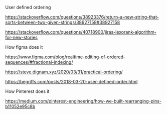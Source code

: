User defined ordering

https://stackoverflow.com/questions/38923376/return-a-new-string-that-sorts-between-two-given-strings/38927158#38927158

https://stackoverflow.com/questions/40718900/jiras-lexorank-algorithm-for-new-stories

How figma does it

https://www.figma.com/blog/realtime-editing-of-ordered-sequences/#fractional-indexing/

https://steve.dignam.xyz/2020/03/31/practical-ordering/

https://begriffs.com/posts/2018-03-20-user-defined-order.html

How Pinterest does it

https://medium.com/pinterest-engineering/how-we-built-rearranging-pins-b11052e95c8b
